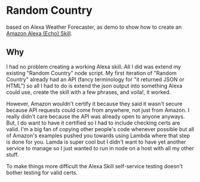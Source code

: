 # Random Country

based on Alexa Weather Forecaster, as demo to show how to create an
[Amazon Alexa (Echo) Skill](https://developer.amazon.com/public/solutions/alexa/alexa-skills-kit). 

## Why
I had no problem creating a working Alexa skill. All I did was extend my existing "Random Country" node
script. My first iteration of "Random Country" already had an API (fancy terminology for "it returned 
JSON or HTML") so all I had to do is extend the json output into something Alexa could use, create the
skill with a few phrases, and voila!, it worked.

However, Amazon wouldn't certify it because they said it wasn't secure because API requests could come from
anywhere, not just from Amazon. I really didn't care because the API was already open to anyone anyways. 
But, I do want to have it certified so I had to include checking certs are valid. I'm a big fan of copying 
other people's code whenever possible but all of Amazon's examples pushed you towards using Lambda where
that step is done for you. Lamda is super cool but I didn't want to have yet another service to manage so
I just wanted to run in node on a host with all my other stuff.

To make things more difficult the Alexa Skill self-service testing doesn't bother testing for valid certs.


